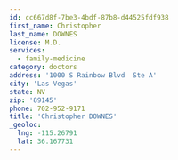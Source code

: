 ```yaml
---
id: cc667d8f-7be3-4bdf-87b8-d44525fdf938
first_name: Christopher
last_name: DOWNES
license: M.D.
services:
  - family-medicine
category: doctors
address: '1000 S Rainbow Blvd  Ste A'
city: 'Las Vegas'
state: NV
zip: '89145'
phone: 702-952-9171
title: 'Christopher DOWNES'
_geoloc:
  lng: -115.26791
  lat: 36.167731
---
```

